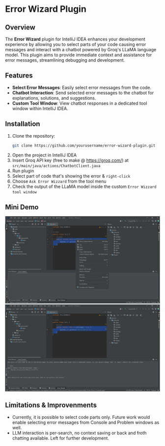 # Error Wizard Plugin

## Overview

The **Error Wizard** plugin for IntelliJ IDEA enhances your development experience by allowing you to select parts of your code causing error messages and interact with a chatbot powered by Groq's LLaMA language model. This plugin aims to provide immediate context and assistance for error messages, streamlining debugging and development.

## Features

- **Select Error Messages**: Easily select error messages from the code.
- **Chatbot Interaction**: Send selected error messages to the chatbot for explanations, solutions, and suggestions.
- **Custom Tool Window**: View chatbot responses in a dedicated tool window within IntelliJ IDEA.

## Installation

1. Clone the repository:
   ```bash
   git clone https://github.com/yourusername/error-wizard-plugin.git
   ```
2. Open the project in IntelliJ IDEA
3. Insert Groq API key (free to make @ https://groq.com/) at `src/main/java/actions/ChatbotClient.java`
3. Run plugin
3. Select part of code that's showing the error & `right-click`
4. Choose `Ask Error Wizzard` from the tool menu
5. Check the output of the LLaMA model inside the custom `Error Wizzard tool window`

## Mini Demo
![](media/ss1.png)
![](media/ss2.png)

## Limitations & Improvenments
- Currently, it is possible to select code parts only. Future work would enable selecting error messages from Console and Problem windows as well.
- LLM interaction is per-search, no context saving or back and froth chatting available. Left for further development.
